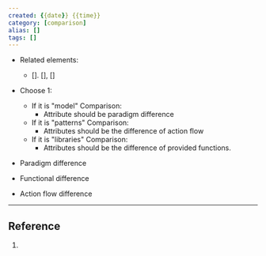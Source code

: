 ```yaml
---
created: {{date}} {{time}}
category: [comparison]
alias: []
tags: []
---
```


- Related elements:
	- []. [], []

- Choose 1: 
	- If it is "model" Comparison:
		- Attribute should be paradigm difference
	- If it is "patterns" Comparison:
		- Attributes should be the difference of action flow
	- If it is "libraries" Comparison:
		- Attributes should be the difference of provided functions. 


- Paradigm difference
- Functional difference
- Action flow difference

---
## Reference

1. 